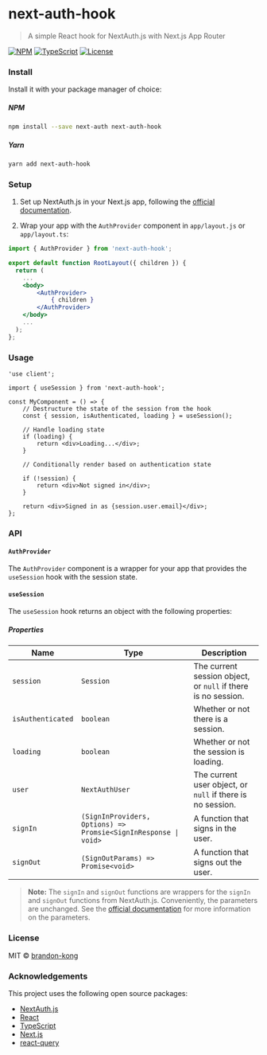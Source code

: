 # next-auth-hook

> A simple React hook for NextAuth.js with Next.js App Router

[![NPM](https://img.shields.io/npm/v/next-auth-hook.svg)](https://www.npmjs.com/package/next-auth-hook) [![TypeScript](https://img.shields.io/badge/%3C%2F%3E-TypeScript-blue)](https://www.typescriptlang.org/) [![License](https://img.shields.io/npm/l/next-auth-hook)](MIT)


### Install
Install it with your package manager of choice:


##### NPM
```bash
npm install --save next-auth next-auth-hook 
```

##### Yarn
```bash
yarn add next-auth-hook
```

### Setup

1. Set up NextAuth.js in your Next.js app, following the [official documentation](https://next-auth.js.org/configuration/initialization#route-handlers-app).

2. Wrap your app with the `AuthProvider` component in `app/layout.js` or `app/layout.ts`:

```jsx
import { AuthProvider } from 'next-auth-hook';

export default function RootLayout({ children }) {
  return (
    ...
    <body>
        <AuthProvider>
            { children }
        </AuthProvider>
    </body>
    ...
  );
};
```


### Usage
```tsx
'use client';

import { useSession } from 'next-auth-hook';

const MyComponent = () => {
    // Destructure the state of the session from the hook
    const { session, isAuthenticated, loading } = useSession();

    // Handle loading state
    if (loading) {
        return <div>Loading...</div>;
    }

    // Conditionally render based on authentication state

    if (!session) {
        return <div>Not signed in</div>;
    }

    return <div>Signed in as {session.user.email}</div>;
};
```

### API

#### `AuthProvider`
The `AuthProvider` component is a wrapper for your app that provides the `useSession` hook with the session state.

#### `useSession`
The `useSession` hook returns an object with the following properties:

##### Properties

| Name | Type | Description |
| --- | --- | --- |
| `session` | `Session` | The current session object, or `null` if there is no session. |
| `isAuthenticated` | `boolean` | Whether or not there is a session. |
| `loading` | `boolean` | Whether or not the session is loading. |
| `user` | `NextAuthUser` | The current user object, or `null` if there is no session. |
| `signIn` | `(SignInProviders, Options) => Promsie<SignInResponse \| void>` | A function that signs in the user. |
| `signOut` | `(SignOutParams) => Promise<void>` | A function that signs out the user. |

> **Note:** The `signIn` and `signOut` functions are wrappers for the `signIn` and `signOut` functions from NextAuth.js. Conveniently, the parameters are unchanged.
See the [official documentation](https://next-auth.js.org/getting-started/client#signin) for more information on the parameters.

### License

MIT © [brandon-kong](/LICENSE)

### Acknowledgements

This project uses the following open source packages:

- [NextAuth.js](https://next-auth.js.org/)
- [React](https://reactjs.org/)
- [TypeScript](https://www.typescriptlang.org/)
- [Next.js](https://nextjs.org/)
- [react-query](https://react-query.tanstack.com/)